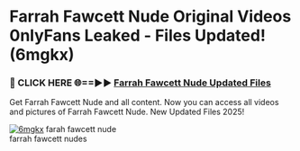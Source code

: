 # Farrah Fawcett Nude Original Videos 0nlyFans Leaked - Files Updated! (6mgkx)

<h3>🔴 CLICK HERE 🌐==►► <a href="https://tinyurl.com/yc6ubb5a" rel="nofollow">Farrah Fawcett Nude Updated Files</a></h3>

Get Farrah Fawcett Nude and all content. Now you can access all videos and pictures of Farrah Fawcett Nude. New Updated Files 2025!

[![6mgkx](https://i.imgur.com/7eu0CRL.gif)](https://tinyurl.com/yc6ubb5a)
farah fawcett nude<br>
farrah fawcett nudes